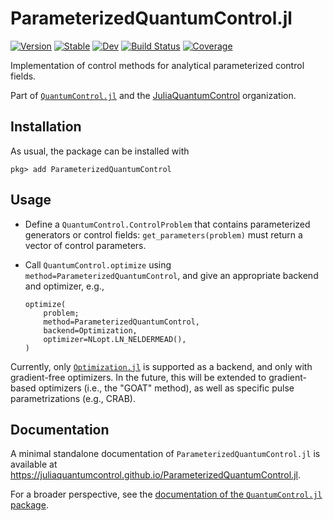 # ParameterizedQuantumControl.jl

[![Version](https://juliahub.com/docs/ParameterizedQuantumControl/version.svg)](https://juliahub.com/ui/Packages/ParameterizedQuantumControl/W0mna)
[![Stable](https://img.shields.io/badge/docs-stable-blue.svg)](https://juliaquantumcontrol.github.io/ParameterizedQuantumControl.jl/)
[![Dev](https://img.shields.io/badge/docs-dev-blue.svg)](https://juliaquantumcontrol.github.io/ParameterizedQuantumControl.jl/dev)
[![Build Status](https://github.com/JuliaQuantumControl/ParameterizedQuantumControl.jl/workflows/CI/badge.svg)](https://github.com/JuliaQuantumControl/ParameterizedQuantumControl.jl/actions)
[![Coverage](https://codecov.io/gh/JuliaQuantumControl/ParameterizedQuantumControl.jl/branch/master/graph/badge.svg)](https://codecov.io/gh/JuliaQuantumControl/ParameterizedQuantumControl.jl)


Implementation of control methods for analytical parameterized control fields.

Part of [`QuantumControl.jl`][QuantumControl] and the [JuliaQuantumControl][] organization.


## Installation

As usual, the package can be installed with

~~~
pkg> add ParameterizedQuantumControl
~~~

## Usage

* Define a `QuantumControl.ControlProblem` that contains parameterized generators or control fields: `get_parameters(problem)` must return a vector of control parameters.

* Call `QuantumControl.optimize` using `method=ParameterizedQuantumControl`, and give an appropriate backend and optimizer, e.g.,

  ```
  optimize(
      problem;
      method=ParameterizedQuantumControl,
      backend=Optimization,
      optimizer=NLopt.LN_NELDERMEAD(),
  )
  ```

Currently, only [`Optimization.jl`](https://github.com/SciML/Optimization.jl) is supported as a backend, and only with gradient-free optimizers. In the future, this will be extended to gradient-based optimizers (i.e., the "GOAT" method), as well as specific pulse parametrizations (e.g., CRAB).


## Documentation

A minimal standalone documentation of `ParameterizedQuantumControl.jl` is available at <https://juliaquantumcontrol.github.io/ParameterizedQuantumControl.jl>.

For a broader perspective, see the [documentation of the `QuantumControl.jl` package](https://juliaquantumcontrol.github.io/QuantumControl.jl/).

[QuantumControl]: https://github.com/JuliaQuantumControl/QuantumControl.jl#readme
[JuliaQuantumControl]: https://github.com/JuliaQuantumControl
